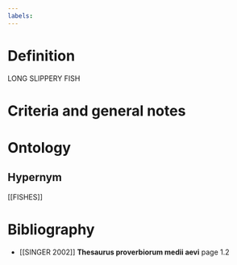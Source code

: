 ```yaml
---
labels: 
---
```


# Definition
LONG SLIPPERY FISH
# Criteria and general notes
# Ontology

## Hypernym
[[FISHES]]
# Bibliography
- [[SINGER 2002]]
**Thesaurus proverbiorum medii aevi** page 1.2
